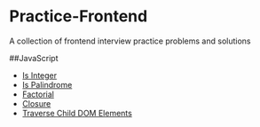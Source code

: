 # Practice-Frontend
A collection of frontend interview practice problems and solutions

##JavaScript

 - [Is Integer](/JavaScript/IsInteger.js)
 - [Is Palindrome](/JavaScript/IsPalindrome.js)
 - [Factorial](/JavaScript/Factorial.js)
 - [Closure](/JavaScript/Closure.js)
 - [Traverse Child DOM Elements](/JavaScript/TraverseChildDOMElements.js)
